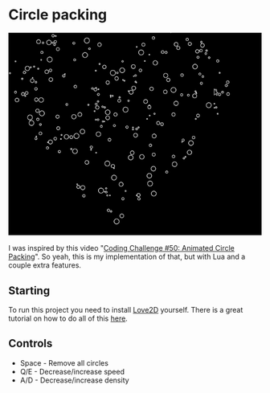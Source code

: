 # Circle packing

![Exampel](example.gif)

I was inspired by this video "[Coding Challenge #50: Animated Circle Packing](https://www.youtube.com/watch?v=QHEQuoIKgNE)".
So yeah, this is my implementation of that, but with Lua and a couple extra features.

## Starting

To run this project you need to install [Love2D](https://love2d.org) yourself.
There is a great tutorial on how to do all of this [here](https://love2d.org/wiki/Getting_Started).

## Controls

* Space - Remove all circles
* Q/E - Decrease/increase speed
* A/D - Decrease/increase density

